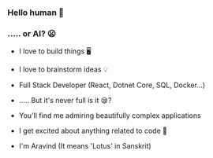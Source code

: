### Hello human 👋
### ..... or AI? 😦

- I love to build things 🖥

- I love to brainstorm ideas 💡

- Full Stack Developer (React, Dotnet Core, SQL, Docker...)

- ..... But it's never full is it 😪?

- You'll find me admiring beautifully complex applications 

- I get excited about anything related to code 😬

- I'm Aravind (It means 'Lotus' in Sanskrit)
